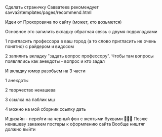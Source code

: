 Сделать страничку Савватеев рекомендует 
savva3/templates/pages/recommend.html

Идеи от Прохоровича по сайту (может, кто возьмется)

Основное это запилить вкладку обратная связь с двумя подвкладками

1 пригласить профессора в ваш город (а то слово пригласить не очень понятно) с райдером и видосом

2 запилить вкладку "задать вопрос профессору". Чтобы там вопросы появлялись как анекдоты - вопрос и кто задал

И вкладку юмор разобьем на 3 части

1 анекдоты

2 творчество ненашева

3 ссылка на паблик мш

4 можно на мой сборник ссылку дать

И дизайн - перейти на черный фон с желтыми буквами 🤟🤟🤟
Позже ненашеву закажем постеры к оформлению сайта
Вообще ништяг должно выйти
